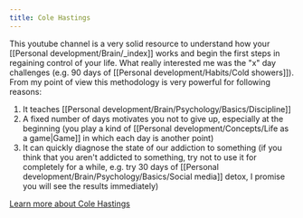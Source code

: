 ```yaml
---
title: Cole Hastings
---
```


This youtube channel is a very solid resource to understand how your [[Personal development/Brain/_index]] works and begin the first steps in regaining control of your life. What really interested me was the "x" day challenges (e.g. 90 days of [[Personal development/Habits/Cold showers]]). From my point of view this methodology is very powerful for following reasons:
1. It teaches [[Personal development/Brain/Psychology/Basics/Discipline]]
2. A fixed number of days motivates you not to give up, especially at the beginning (you play a kind of [[Personal development/Concepts/Life as a game|Game]] in which each day is another point)
3. It can quickly diagnose the state of our addiction to something (if you think that you aren't addicted to something, try not to use it for completely for a while, e.g. try 30 days of [[Personal development/Brain/Psychology/Basics/Social media]] detox, I promise you will see the results immediately)

[Learn more about Cole Hastings](https://www.youtube.com/c/ColeHastings)